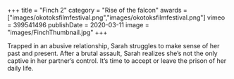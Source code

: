+++
title = "Finch 2"
category = "Rise of the falcon"
awards = ["images/okotoksfilmfestival.png","images/okotoksfilmfestival.png"]
vimeo = 399541496
publishDate = 2020-03-11
image = "images/FinchThumbnail.jpg"
+++

Trapped in an abusive relationship, Sarah struggles to make sense of her past and present. After a brutal assault, Sarah realizes she’s not the only captive in her partner’s control. It’s time to accept or leave the prison of her daily life.
